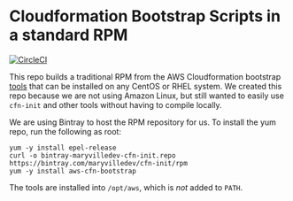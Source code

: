 # Cloudformation Bootstrap Scripts in a standard RPM

[![CircleCI](https://circleci.com/gh/maryvilledev/cfn-init-rpm.svg?style=svg)](https://circleci.com/gh/maryvilledev/cfn-init-rpm)

This repo builds a traditional RPM from the AWS Cloudformation bootstrap [tools](http://docs.aws.amazon.com/AWSCloudFormation/latest/UserGuide/cfn-helper-scripts-reference.html) that can be installed on any CentOS or RHEL system. We created this repo because we are not using Amazon Linux, but still wanted to easily use `cfn-init` and other tools without having to compile locally.

We are using Bintray to host the RPM repository for us. To install the yum repo, run the following as root:

```
yum -y install epel-release
curl -o bintray-maryvilledev-cfn-init.repo https://bintray.com/maryvilledev/cfn-init/rpm
yum -y install aws-cfn-bootstrap
```

The tools are installed into `/opt/aws`, which is _not_ added to `PATH`.


